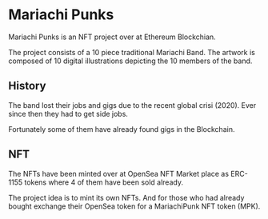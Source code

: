 # Mariachi Punks

Mariachi Punks is an NFT project over at Ethereum Blockchian.

The project consists of a 10 piece traditional Mariachi Band. The artwork 
is composed of 10 digital illustrations depicting the 10 members of the 
band.

## History

The band lost their jobs and gigs due to the recent global crisi (2020). Ever 
since then they had to get side jobs.

Fortunately some of them have already found gigs in the Blockchain.

## NFT

The NFTs have been minted over at OpenSea NFT Market place as ERC-1155 tokens
where 4 of them have been sold already.

The project idea is to mint its own NFTs. And for those who had already bought 
exchange their OpenSea token for a MariachiPunk NFT token (MPK).
